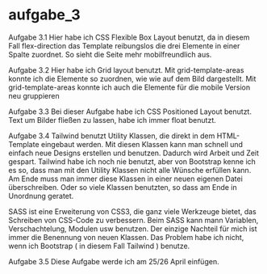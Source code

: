 # aufgabe_3

Aufgabe 3.1
Hier habe ich CSS Flexible Box Layout benutzt, da in diesem Fall flex-direction das Template reibungslos die drei Elemente in einer Spalte zuordnet. So sieht die Seite mehr mobilfreundlich aus.

Aufgabe 3.2
Hier habe ich Grid layout benutzt. Mit grid-template-areas konnte ich die Elemente so zuordnen, wie wie auf dem Bild dargestellt. Mit grid-template-areas konnte ich auch die Elemente für die mobile Version neu gruppieren

Aufgabe 3.3
Bei dieser Aufgabe habe ich CSS Positioned Layout benutzt. Text um Bilder fließen zu lassen, habe ich immer float benutzt. 

Aufgabe 3.4
Tailwind benutzt Utility Klassen, die direkt in dem HTML-Template eingebaut werden. Mit diesen Klassen kann man schnell und einfach neue Designs erstellen und benutzen. Dadurch wird Arbeit und Zeit gespart. Tailwind habe ich noch nie benutzt, aber von Bootstrap kenne ich es so, dass man mit den Utility Klassen nicht alle Wünsche erfüllen kann. Am Ende muss man immer diese Klassen in einer neuen eigenen Datei überschreiben. Oder so viele Klassen benutzten, so dass am Ende in Unordnung geratet.

SASS ist eine Erweiterung von CSS3, die ganz viele Werkzeuge bietet, das Schreiben von CSS-Code zu verbessern. Beim SASS kann mann Variablen, Verschachtelung, Modulen usw benutzen. Der einzige Nachteil für mich ist immer die Benennung von neuen Klassen. Das Problem habe ich nicht, wenn ich Bootstrap ( in diesem Fall Tailwind ) benutze.

Aufgabe 3.5
Diese Aufgabe werde ich am 25/26 April einfügen.
